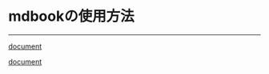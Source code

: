 # mdbookの使用方法

----

[document](https://docs.rs/crate/mdbook/0.4.13)

[document](https://rust-lang.github.io/mdBook/)